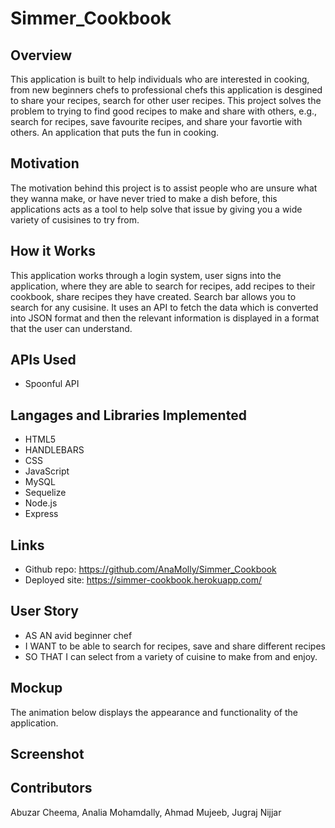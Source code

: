 # Simmer_Cookbook

## Overview

This application is built to help individuals who are interested in cooking, from new beginners chefs to professional chefs this application is desgined to share your recipes, search for other user recipes. This project solves the problem to trying to find good recipes to make and share with others, e.g., search for recipes, save favourite recipes, and share your favortie with others. An application that puts the fun in cooking. 

## Motivation


The motivation behind this project is to assist people who are unsure what they wanna make, or have never tried to make a dish before, this applications acts as a tool to help solve that issue by giving you a wide variety of cusisines to try from. 

## How it Works

This application works through a login system, user signs into the application, where they are able to search for recipes, add recipes to their cookbook, share recipes they have created. Search bar allows you to search for any cusisine. It uses an API to fetch the data which is converted into JSON format and then the relevant information is displayed in a format that the user can understand.


## APIs Used

* Spoonful API

## Langages and Libraries Implemented

* HTML5
* HANDLEBARS
* CSS
* JavaScript
* MySQL
* Sequelize
* Node.js
* Express


## Links

* Github repo: https://github.com/AnaMolly/Simmer_Cookbook
* Deployed site: https://simmer-cookbook.herokuapp.com/


## User Story

* AS AN avid beginner chef
* I WANT to be able to search for recipes, save and share different recipes 
* SO THAT I can select from a variety of cuisine to make from and enjoy.

## Mockup

The animation below displays the appearance and functionality of the application.

## Screenshot


## Contributors

Abuzar Cheema, Analia Mohamdally, Ahmad Mujeeb, Jugraj Nijjar



